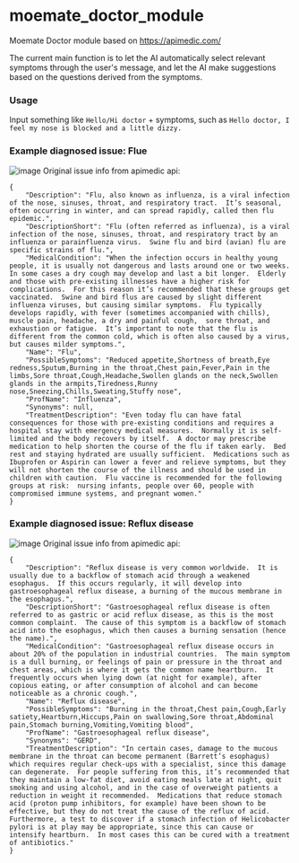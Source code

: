 # moemate_doctor_module
Moemate Doctor module based on https://apimedic.com/

The current main function is to let the AI automatically select relevant symptoms through the user's message, and let the AI make suggestions based on the questions derived from the symptoms.

### Usage
Input something like `Hello/Hi doctor` + symptoms, such as `Hello doctor, I feel my nose is blocked and a little dizzy.`

### Example diagnosed issue: Flue
![image](https://github.com/webaverse-studios/moemate_doctor_module/assets/10785634/c08e676a-e2e2-4cda-a705-ca58d6ca478e)
Original issue info from apimedic api:
```
{
    "Description": "Flu, also known as influenza, is a viral infection of the nose, sinuses, throat, and respiratory tract.  It’s seasonal, often occurring in winter, and can spread rapidly, called then flu epidemic.",
    "DescriptionShort": "Flu (often referred as influenza), is a viral infection of the nose, sinuses, throat, and respiratory tract by an influenza or parainfluenza virus.  Swine flu and bird (avian) flu are specific strains of flu.",
    "MedicalCondition": "When the infection occurs in healthy young people, it is usually not dangerous and lasts around one or two weeks.  In some cases a dry cough may develop and last a bit longer.  Elderly and those with pre-existing illnesses have a higher risk for complications.  For this reason it’s recommended that these groups get vaccinated.  Swine and bird flus are caused by slight different influenza viruses, but causing similar symptoms.  Flu typically develops rapidly, with fever (sometimes accompanied with chills), muscle pain, headache, a dry and painful cough,  sore throat, and exhaustion or fatigue.  It’s important to note that the flu is different from the common cold, which is often also caused by a virus, but causes milder symptoms.",
    "Name": "Flu",
    "PossibleSymptoms": "Reduced appetite,Shortness of breath,Eye redness,Sputum,Burning in the throat,Chest pain,Fever,Pain in the limbs,Sore throat,Cough,Headache,Swollen glands on the neck,Swollen glands in the armpits,Tiredness,Runny nose,Sneezing,Chills,Sweating,Stuffy nose",
    "ProfName": "Influenza",
    "Synonyms": null,
    "TreatmentDescription": "Even today flu can have fatal consequences for those with pre-existing conditions and requires a hospital stay with emergency medical measures.  Normally it is self-limited and the body recovers by itself.  A doctor may prescribe medication to help shorten the course of the flu if taken early.  Bed rest and staying hydrated are usually sufficient.  Medications such as Ibuprofen or Aspirin can lower a fever and relieve symptoms, but they will not shorten the course of the illness and should be used in children with caution.  Flu vaccine is recommended for the following groups at risk:  nursing infants, people over 60, people with compromised immune systems, and pregnant women."
}
```

### Example diagnosed issue: Reflux disease
![image](https://github.com/webaverse-studios/moemate_doctor_module/assets/10785634/fb5f8501-a0e3-4763-a206-62194fb84ac7)
Original issue info from apimedic api:
```
{
    "Description": "Reflux disease is very common worldwide.  It is usually due to a backflow of stomach acid through a weakened esophagus.  If this occurs regularly, it will develop into gastroesophageal reflux disease, a burning of the mucous membrane in the esophagus.",
    "DescriptionShort": "Gastroesophageal reflux disease is often referred to as gastric or acid reflux disease, as this is the most common complaint.  The cause of this symptom is a backflow of stomach acid into the esophagus, which then causes a burning sensation (hence the name).",
    "MedicalCondition": "Gastroesophageal reflux disease occurs in about 20% of the population in industrial countries.  The main symptom is a dull burning, or feelings of pain or pressure in the throat and chest areas, which is where it gets the common name heartburn.  It frequently occurs when lying down (at night for example), after copious eating, or after consumption of alcohol and can become noticeable as a chronic cough.",
    "Name": "Reflux disease",
    "PossibleSymptoms": "Burning in the throat,Chest pain,Cough,Early satiety,Heartburn,Hiccups,Pain on swallowing,Sore throat,Abdominal pain,Stomach burning,Vomiting,Vomiting blood",
    "ProfName": "Gastroesophageal reflux disease",
    "Synonyms": "GERD",
    "TreatmentDescription": "In certain cases, damage to the mucous membrane in the throat can become permanent (Barrett’s esophagus) which requires regular check-ups with a specialist, since this damage can degenerate.  For people suffering from this, it’s recommended that they maintain a low-fat diet, avoid eating meals late at night, quit smoking and using alcohol, and in the case of overweight patients a reduction in weight it recommended.  Medications that reduce stomach acid (proton pump inhibitors, for example) have been shown to be effective, but they do not treat the cause of the reflux of acid.  Furthermore, a test to discover if a stomach infection of Helicobacter pylori is at play may be appropriate, since this can cause or intensify heartburn.  In most cases this can be cured with a treatment of antibiotics."
}
```